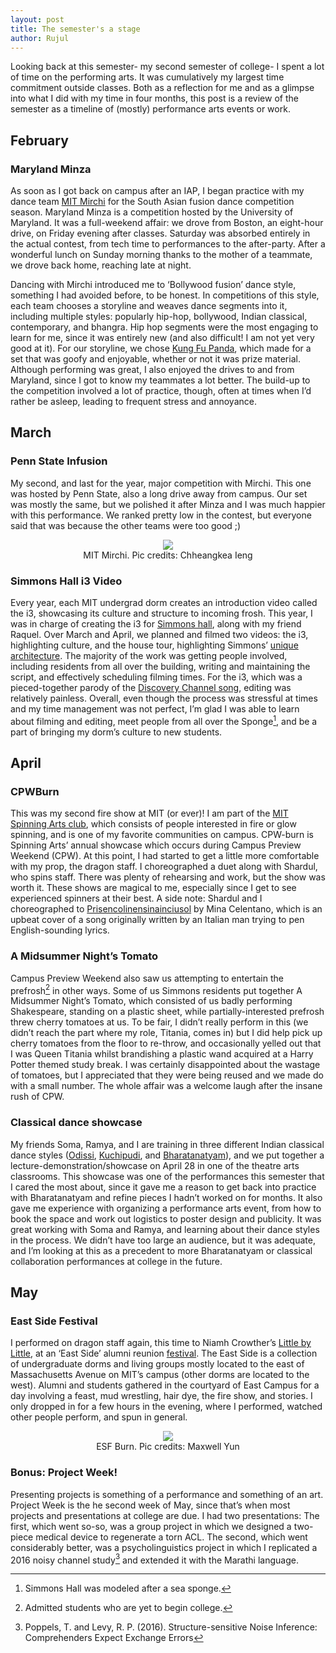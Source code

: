 ```yaml
---
layout: post
title: The semester's a stage
author: Rujul
---
```


Looking back at this semester- my second semester of college- I spent a lot of time on the performing arts. It was cumulatively my largest time commitment outside classes. Both  as a reflection for me and as a glimpse into what I did with my time in four months, this post is a review of the semester as a timeline of (mostly) performance arts events or work.

## February

### Maryland Minza
As soon as I got back on campus after an IAP, I began practice with my dance team [MIT Mirchi](http://mirchi.mit.edu/index.html) for the South Asian fusion dance competition season. Maryland Minza is a competition hosted by the University of Maryland. It was a full-weekend affair: we drove from Boston, an eight-hour drive, on Friday evening after classes. Saturday was absorbed entirely in the actual contest, from tech time to performances to the after-party. After a wonderful lunch on Sunday morning thanks to the mother of a teammate, we drove back home, reaching late at night.

Dancing with Mirchi introduced me to ‘Bollywood fusion’ dance style, something I had avoided before, to be honest. In competitions of this style, each team chooses a storyline and weaves dance segments into it, including multiple styles: popularly hip-hop, bollywood, Indian classical, contemporary, and bhangra. Hip hop segments were the most engaging to learn for me, since it was entirely new (and also difficult! I am not yet very good at it). For our storyline, we chose [Kung Fu Panda](https://en.wikipedia.org/wiki/Kung_Fu_Panda), which made for a set that was goofy and enjoyable, whether or not it was prize material. Although performing was great, I also enjoyed the drives to and from Maryland, since I got to know my teammates a lot better. The build-up to the competition involved a lot of practice, though, often at times when I’d rather be asleep, leading to frequent stress and annoyance.

## March

### Penn State Infusion
My second, and last for the year, major competition with Mirchi. This one was hosted by Penn State, also a long drive away from campus. Our set was mostly the same, but we polished it after Minza and I was much happier with this performance. We ranked pretty low in the contest, but everyone said that was because the other teams were too good ;)

<center>
<figure>
  <img src="https://i.imgur.com/VQxl5Bs.jpg">
  <figcaption>MIT Mirchi. Pic credits: Chheangkea Ieng</figcaption>
</figure>
</center>

### Simmons Hall i3 Video
Every year, each MIT undergrad dorm creates an introduction video called the i3, showcasing its culture and structure to incoming frosh. This year, I was in charge of creating the i3 for [Simmons hall](http://mitguidetoresidences.mit.edu/map/simmons-hall), along with my friend Raquel. Over March and April, we planned and filmed two videos: the i3, highlighting culture, and the house tour, highlighting Simmons’ [unique architecture](http://www.stevenholl.com/projects/mit-simmons-hall). The majority of the work was getting people involved, including residents from all over the building, writing and maintaining the script, and effectively scheduling filming times. For the i3, which was a pieced-together parody of the [Discovery Channel song](https://www.youtube.com/watch?v=EC-jau-fpJY), editing was relatively painless. Overall, even though the process was stressful at times and my time management was not perfect, I’m glad I was able to learn about filming and editing, meet people from all over the Sponge[^1], and be a part of bringing my dorm’s culture to new students.

## April

### CPWBurn
This was my second fire show at MIT (or ever)! I am part of the [MIT Spinning Arts club](http://spinning-arts.mit.edu/), which consists of people interested in fire or glow spinning, and is one of my favorite communities on campus. CPW-burn is Spinning Arts’ annual showcase which occurs during Campus Preview Weekend (CPW). At this point, I had started to get a little more comfortable with my prop, the dragon staff. I choreographed a duet along with Shardul, who spins staff. There was plenty of rehearsing and work, but the show was worth it. These shows are magical to me, especially since I get to see experienced spinners at their best. A side note: Shardul and I choreographed to [Prisencolinensinainciusol](https://www.youtube.com/watch?v=Xn_OLnMriRg) by Mina Celentano, which is an upbeat cover of a song originally written by an Italian man trying to pen English-sounding lyrics.

### A Midsummer Night’s Tomato
Campus Preview Weekend also saw us attempting to entertain the prefrosh[^2] in other ways. Some of us Simmons residents put together A Midsummer Night’s Tomato, which consisted of us badly performing Shakespeare, standing on a plastic sheet, while partially-interested prefrosh threw cherry tomatoes at us. To be fair, I didn’t really perform in this (we didn’t reach the part where my role, Titania, comes in) but I did help pick up cherry tomatoes from the floor to re-throw, and occasionally yelled out that I was Queen Titania whilst brandishing a plastic wand acquired at a Harry Potter themed study break. I was certainly disappointed about the wastage of tomatoes, but I appreciated that they were being reused and we made do with a small number. The whole affair was a welcome laugh after the insane rush of CPW.

### Classical dance showcase
My friends Soma, Ramya, and I are training in three different Indian classical dance styles ([Odissi](https://en.wikipedia.org/wiki/Odissi), [Kuchipudi](https://en.wikipedia.org/wiki/Kuchipudi), and [Bharatanatyam](https://en.wikipedia.org/wiki/Bharatanatyam)), and we put together a lecture-demonstration/showcase on April 28 in one of the theatre arts classrooms. This showcase was one of the performances this semester that I cared the most about, since it gave me a reason to get back into practice with Bharatanatyam and refine pieces I hadn’t worked on for months. It also gave me experience with organizing a performance arts event, from how to book the space and work out logistics to poster design and publicity. It was great working with Soma and Ramya, and learning about their dance styles in the process. We didn’t have too large an audience, but it was adequate, and I’m looking at this as a precedent to more Bharatanatyam or classical collaboration performances at college in the future.

## May

### East Side Festival
I performed on dragon staff again, this time to Niamh Crowther’s [Little by Little](https://www.youtube.com/watch?v=-k68Hr3-8QA), at an ‘East Side’ alumni reunion [festival](https://thetech.com/2018/06/07/ec-hosts-east-side-festival). The East Side is a collection of undergraduate dorms and living groups mostly located to the east of Massachusetts Avenue on MIT’s campus (other dorms are located to the west). Alumni and students gathered in the courtyard of East Campus for a day involving a feast, mud wrestling, hair dye, the fire show, and stories. I only dropped in for a few hours in the evening, where I performed, watched other people perform, and spun in general.

<center>
<figure>
  <img src="https://i.imgur.com/sXUyi7z.jpg">
  <figcaption>ESF Burn. Pic credits: Maxwell Yun</figcaption>
</figure>
</center>

### Bonus: Project Week!
Presenting projects is something of a performance and something of an art. Project Week is the he second week of May, since that’s when most projects and presentations at college are due. I had two presentations: The first, which went so-so, was a group project in which we designed a two-piece medical device to regenerate a torn ACL. The second, which went considerably better, was a psycholinguistics project in which I replicated a 2016 noisy channel study[^3] and extended it with the Marathi language.

[^1]: Simmons Hall was modeled after a sea sponge.
[^2]: Admitted students who are yet to begin college.
[^3]: Poppels, T. and Levy, R. P. (2016). Structure-sensitive Noise Inference: Comprehenders Expect Exchange Errors
